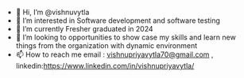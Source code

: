 - 👋 Hi, I’m @vishnuvytla
- 👀 I’m interested in Software development and software testing
- 🌱 I’m currently Fresher graduated in 2024
- 👀 I’m looking to opportunities to show case my skills and learn new things from the organization with dynamic environment
- 📫 How to reach me email : vishnupriyavytla70@gmail.com  , linkedin:https://www.linkedin.com/in/vishnupriyavytla/


